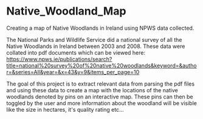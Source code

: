 # Native_Woodland_Map
Creating a map of Native Woodlands in Ireland using NPWS data collected.

The National Parks and Wildlife Service did a national survey of all the Native Woodlands in Ireland between 2003 and 2008.
These data were collated into pdf documents which can be viewed here: 
https://www.npws.ie/publications/search?title=national%20survey%20of%20native%20woodlands&keyword=&author=&series=All&year=&x=43&y=9&items_per_page=10

The goal of this project is to extract relevant data from parsing the pdf files and using these data to create a map with the locations of the native woodlands denoted by pins on an interactive map.
These pins can then be toggled by the user and more information about the woodland will be visible like the size in hectares, it's quality rating etc...
